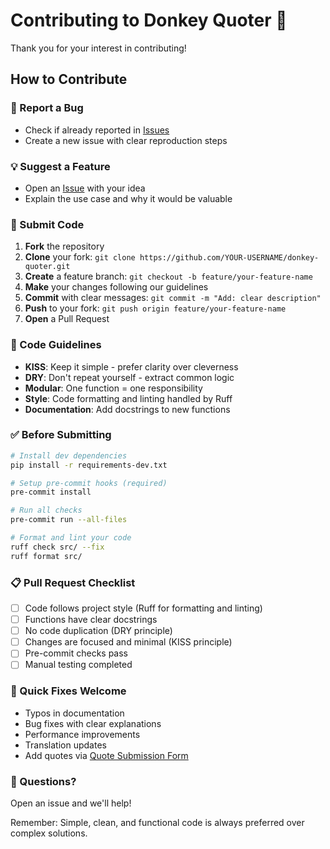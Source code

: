 # Contributing to Donkey Quoter 🫏

Thank you for your interest in contributing!

## How to Contribute

### 🐛 Report a Bug
- Check if already reported in [Issues](https://github.com/fdayde/donkey-quoter/issues)
- Create a new issue with clear reproduction steps

### 💡 Suggest a Feature
- Open an [Issue](https://github.com/fdayde/donkey-quoter/issues/new) with your idea
- Explain the use case and why it would be valuable

### 📝 Submit Code

1. **Fork** the repository
2. **Clone** your fork: `git clone https://github.com/YOUR-USERNAME/donkey-quoter.git`
3. **Create** a feature branch: `git checkout -b feature/your-feature-name`
4. **Make** your changes following our guidelines
5. **Commit** with clear messages: `git commit -m "Add: clear description"`
6. **Push** to your fork: `git push origin feature/your-feature-name`
7. **Open** a Pull Request

### 🎯 Code Guidelines

- **KISS**: Keep it simple - prefer clarity over cleverness
- **DRY**: Don't repeat yourself - extract common logic
- **Modular**: One function = one responsibility
- **Style**: Code formatting and linting handled by Ruff
- **Documentation**: Add docstrings to new functions

### ✅ Before Submitting

```bash
# Install dev dependencies
pip install -r requirements-dev.txt

# Setup pre-commit hooks (required)
pre-commit install

# Run all checks
pre-commit run --all-files

# Format and lint your code
ruff check src/ --fix
ruff format src/
```

### 📋 Pull Request Checklist

- [ ] Code follows project style (Ruff for formatting and linting)
- [ ] Functions have clear docstrings
- [ ] No code duplication (DRY principle)
- [ ] Changes are focused and minimal (KISS principle)
- [ ] Pre-commit checks pass
- [ ] Manual testing completed

### 🚀 Quick Fixes Welcome

- Typos in documentation
- Bug fixes with clear explanations
- Performance improvements
- Translation updates
- Add quotes via [Quote Submission Form](https://github.com/fdayde/donkey-quoter/issues/new?template=quote_submission.yml)

### 💬 Questions?
Open an issue and we'll help!

Remember: Simple, clean, and functional code is always preferred over complex solutions.
